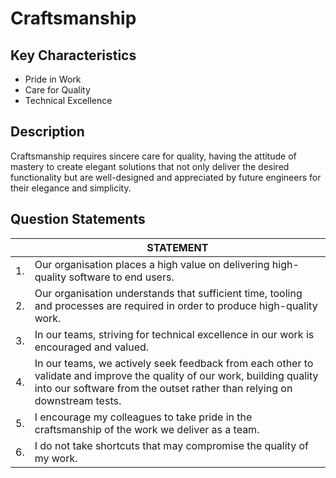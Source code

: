 # Craftsmanship

## Key Characteristics
* Pride in Work
* Care for Quality
* Technical Excellence

## Description
Craftsmanship requires sincere care for quality, having the attitude of mastery to create elegant solutions that not only deliver the desired functionality but are well-designed and appreciated by future engineers for their elegance and simplicity.

## Question Statements

| | STATEMENT  	|
|---	|---	|
| 1. | Our organisation places a high value on delivering high-quality software to end users. |
| 2. | Our organisation understands that sufficient time, tooling and processes are required in order to produce high-quality work. |
| 3. | In our teams, striving for technical excellence in our work is encouraged and valued.	| Reveals team-level attitudes towards craftsmanship. |
| 4. | In our teams, we actively seek feedback from each other to validate and improve the quality of our work, building quality into our software from the outset rather than relying on downstream tests. |
| 5. | I encourage my colleagues to take pride in the craftsmanship of the work we deliver as a team.	|
| 6. | I do not take shortcuts that may compromise the quality of my work. | Pressure, real or imagined causes people to make mistakes or ignore quality concerns. |
